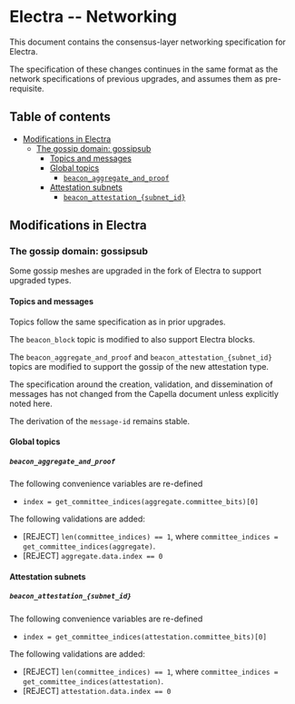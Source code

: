 # Electra -- Networking

This document contains the consensus-layer networking specification for Electra.

The specification of these changes continues in the same format as the network specifications of previous upgrades, and assumes them as pre-requisite.

## Table of contents

<!-- TOC -->
<!-- START doctoc generated TOC please keep comment here to allow auto update -->
<!-- DON'T EDIT THIS SECTION, INSTEAD RE-RUN doctoc TO UPDATE -->

- [Modifications in Electra](#modifications-in-electra)
  - [The gossip domain: gossipsub](#the-gossip-domain-gossipsub)
    - [Topics and messages](#topics-and-messages)
    - [Global topics](#global-topics)
      - [`beacon_aggregate_and_proof`](#beacon_aggregate_and_proof)
    - [Attestation subnets](#attestation-subnets)
      - [`beacon_attestation_{subnet_id}`](#beacon_attestation_subnet_id)

<!-- END doctoc generated TOC please keep comment here to allow auto update -->
<!-- /TOC -->

## Modifications in Electra

### The gossip domain: gossipsub

Some gossip meshes are upgraded in the fork of Electra to support upgraded types.

#### Topics and messages

Topics follow the same specification as in prior upgrades.

The `beacon_block` topic is modified to also support Electra blocks.

The `beacon_aggregate_and_proof` and `beacon_attestation_{subnet_id}` topics are modified to support the gossip of the new attestation type.

The specification around the creation, validation, and dissemination of messages has not changed from the Capella document unless explicitly noted here.

The derivation of the `message-id` remains stable.

#### Global topics

##### `beacon_aggregate_and_proof`

The following convenience variables are re-defined
- `index = get_committee_indices(aggregate.committee_bits)[0]`

The following validations are added:
* [REJECT] `len(committee_indices) == 1`, where `committee_indices = get_committee_indices(aggregate)`.
* [REJECT] `aggregate.data.index == 0`

#### Attestation subnets

##### `beacon_attestation_{subnet_id}`

The following convenience variables are re-defined
- `index = get_committee_indices(attestation.committee_bits)[0]`

The following validations are added:
* [REJECT] `len(committee_indices) == 1`, where `committee_indices = get_committee_indices(attestation)`.
* [REJECT] `attestation.data.index == 0`
